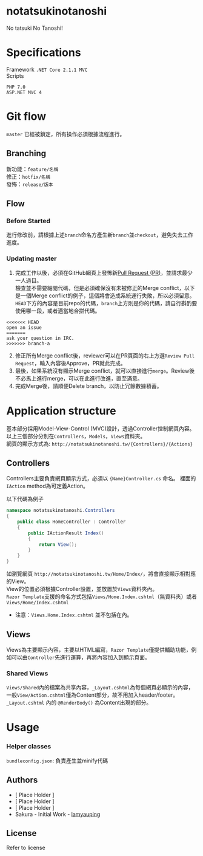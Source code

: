 # notatsukinotanoshi
No tatsuki No Tanoshi!

# Specifications
Framework `.NET Core 2.1.1 MVC`  
Scripts
```
PHP 7.0
ASP.NET MVC 4
```

# Git flow
`master` 已經被鎖定，所有操作必須根據流程進行。  


## Branching
新功能：`feature/名稱`  
修正：`hotfix/名稱`  
發怖：`release/版本`  

## Flow
### Before Started
進行修改前，請根據上述`branch`命名方產生新`branch`並`checkout`，避免失去工作進度。

### Updating master
1. 完成工作以後，必須在GitHub網頁上發怖新[Pull Request (PR)](https://github.com/tnsogs02/notatsukinotanoshi/pulls)，並請求最少一人過目。  
檢查並不需要細閱代碼，但是必須確保沒有未被修正的Merge conflict，以下是一個Merge conflict的例子，這個將會造成系統運行失敗，所以必須留意。 `HEAD`下方的內容是目前repo的代碼，`branch`上方則是你的代碼，請自行斟酌要使用哪一段，或者適當地合拼代碼。
```
<<<<<<< HEAD
open an issue
=======
ask your question in IRC.
>>>>>>> branch-a
```

2. 修正所有Merge conflict後，reviewer可以在PR頁面的右上方選`Review Pull Request`，輸入內容後Approve，PR就此完成。
3. 最後，如果系統沒有顯示Merge conflict，就可以直接進行`merge`。Review後不必馬上進行merge，可以在此進行改進，直至滿意。
4. 完成Merge後，請順便Delete branch，以防止冗餘數據積蓄。

# Application structure
基本部分採用Model-View-Control (MVC)設計，透過Controller控制網頁內容。
以上三個部分分別在`Controllers`，`Models`，`Views`資料夾。  
網頁的顯示方式為: `http://notatsukinotanoshi.tw/{Controllers}/{Actions}`

## Controllers
Controllers主要負責網頁顯示方式，必須以 `{Name}Controller.cs` 命名。
裡面的 `IAction` method為可定義Action。

以下代碼為例子
```csharp
namespace notatsukinotanoshi.Controllers
{
    public class HomeController : Controller
    {
        public IActionResult Index()
        {
            return View();
        }
    }
}
```
如瀏覽網頁 `http://notatsukinotanoshi.tw/Home/Index/`，將會直接顯示相對應的View。  
View的位置必須根據Controller設置，並放置於`Views`資料夾內。  
`Razor Template`支援的命名方式包括`Views/Home.Index.cshtml`（無資料夾）或者`Views/Home/Index.cshtml`  
* 注意：`Views.Home.Index.cshtml` 並不包括在內。

## Views
Views為主要顯示內容，主要以HTML編寫，`Razor Template`僅提供輔助功能，例如可以由`Controller`先進行運算，再將內容加入到顯示頁面。  

### Shared Views
`Views/Shared`內的檔案為共享內容，`_Layout.cshtml`為每個網頁必顯示的內容，一般`View/Action.cshtml`僅為Content部分，故不用加入header/footer。  
`_Layout.cshtml` 內的 `@RenderBody()` 為Content出現的部分。

# Usage
### Helper classes
`bundleconfig.json`: 負責產生並minify代碼

## Authors
* [ Place Holder ]
* [ Place Holder ]
* [ Place Holder ]
* Sakura - Initial Work - [lamyauping](https://github.com/lamyauping)

## License
Refer to license
